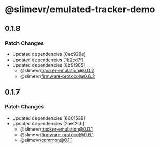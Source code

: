 # @slimevr/emulated-tracker-demo

## 0.1.8

### Patch Changes

- Updated dependencies [0ec929e]
- Updated dependencies [1b2cd7f]
- Updated dependencies [8b9f905]
  - @slimevr/tracker-emulation@0.0.2
  - @slimevr/firmware-protocol@0.6.2

## 0.1.7

### Patch Changes

- Updated dependencies [6601539]
- Updated dependencies [2aef2cb]
  - @slimevr/tracker-emulation@0.0.1
  - @slimevr/firmware-protocol@0.6.1
  - @slimevr/common@0.1.1
